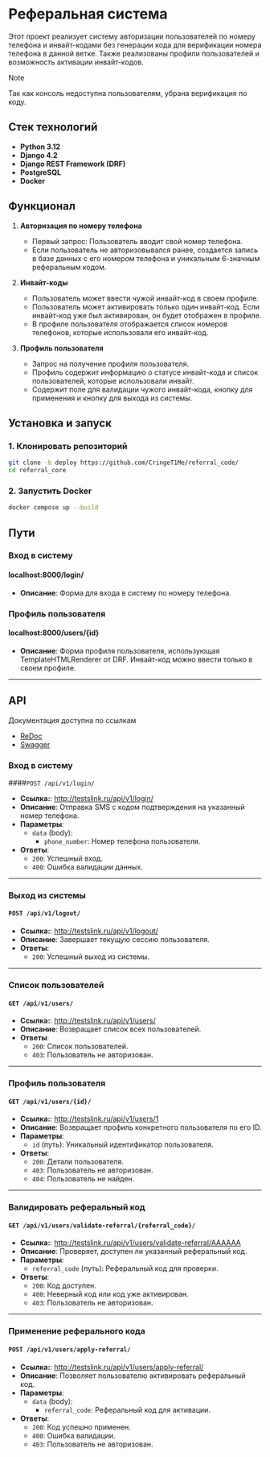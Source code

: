 # Реферальная система

Этот проект реализует систему авторизации пользователей по номеру телефона и инвайт-кодами без генерации кода для верификации номера телефона в данной ветке. Также реализованы профили пользователей и возможность активации инвайт-кодов.

> [!NOTE]
> Так как консоль недоступна пользователям, убрана верификация по коду.

## Стек технологий

- **Python 3.12**
- **Django 4.2**
- **Django REST Framework (DRF)**
- **PostgreSQL**
- **Docker**

## Функционал

1. **Авторизация по номеру телефона**
    - Первый запрос: Пользователь вводит свой номер телефона.
    - Если пользователь не авторизовывался ранее, создается запись в базе данных с его номером телефона и уникальным 6-значным реферальным кодом.

2. **Инвайт-коды**
    - Пользователь может ввести чужой инвайт-код в своем профиле.
    - Пользователь может активировать только один инвайт-код. Если инвайт-код уже был активирован, он будет отображен в профиле.
    - В профиле пользователя отображается список номеров телефонов, которые использовали его инвайт-код.

3. **Профиль пользователя**
    - Запрос на получение профиля пользователя.
    - Профиль содержит информацию о статусе инвайт-кода и список пользователей, которые использовали инвайт.
    - Содержит поле для валидации чужого инвайт-кода, кнопку для применения и кнопку для выхода из системы.

## Установка и запуск

### 1. Клонировать репозиторий

```bash
git clone -b deploy https://github.com/CringeT1Me/referral_code/
cd referral_core
```
### 2. Запустить Docker
```bash
docker compose up --build
```

## Пути

### Вход в систему

#### localhost:8000/login/

- **Описание**: Форма для входа в систему по номеру телефона.

### Профиль пользователя

#### localhost:8000/users/{id}

- **Описание**: Форма профиля пользователя, использующая TemplateHTMLRenderer от DRF. Инвайт-код можно ввести только в своем профиле.

---

## API

Документация доступна по ссылкам

 - [ReDoc](http://testslink.ru/redoc/)
 - [Swagger](http://testslink.ru/swagger/)

### Вход в систему

####`POST /api/v1/login/`

- **Ссылка:**: http://testslink.ru/api/v1/login/
- **Описание**: Отправка SMS с кодом подтверждения на указанный номер телефона.
- **Параметры**:
  - `data` (body):
    - `phone_number`: Номер телефона пользователя.
- **Ответы**:
  - `200`: Успешный вход.
  - `400`: Ошибка валидации данных.

---

### Выход из системы

#### `POST /api/v1/logout/`

- **Ссылка:**: http://testslink.ru/api/v1/logout/
- **Описание**: Завершает текущую сессию пользователя.
- **Ответы**:
  - `200`: Успешный выход из системы.
---

### Список пользователей

#### `GET /api/v1/users/`

- **Ссылка:**: http://testslink.ru/api/v1/users/
- **Описание**: Возвращает список всех пользователей.
- **Ответы**:
  - `200`: Список пользователей.
  - `403`: Пользователь не авторизован.
---

### Профиль пользователя

#### `GET /api/v1/users/{id}/`

- **Ссылка:**: http://testslink.ru/api/v1/users/1
- **Описание**: Возвращает профиль конкретного пользователя по его ID.
- **Параметры**:
  - `id` (путь): Уникальный идентификатор пользователя.
- **Ответы**:
  - `200`: Детали пользователя.
  - `403`: Пользователь не авторизован.
  - `404`: Пользователь не найден.
---

### Валидировать реферальный код

#### `GET /api/v1/users/validate-referral/{referral_code}/`

- **Ссылка:**: http://testslink.ru/api/v1/users/validate-referral/AAAAAA
- **Описание**: Проверяет, доступен ли указанный реферальный код.
- **Параметры**:
  - `referral_code` (путь): Реферальный код для проверки.
- **Ответы**:
  - `200`: Код доступен.
  - `400`: Неверный код или код уже активирован.
  - `403`: Пользователь не авторизован.
---

### Применение реферального кода

#### `POST /api/v1/users/apply-referral/`

- **Ссылка:**: http://testslink.ru/api/v1/users/apply-referral/
- **Описание**: Позволяет пользователю активировать реферальный код.
- **Параметры**:
  - `data` (body):
    - `referral_code`: Реферальный код для активации.
- **Ответы**:
  - `200`: Код успешно применен.
  - `400`: Ошибка валидации.
  - `403`: Пользователь не авторизован.




